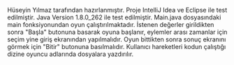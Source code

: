 Hüseyin Yılmaz tarafından hazırlanmıştır.
Proje IntelliJ Idea ve Eclipse ile test edilmiştir.
Java Version 1.8.0_262 ile test edilmiştir.
Main.java dosyasındaki main fonksiyonundan oyun çalıştırılmaktadır.
İstenen değerler girildikten sonra "Başla" butonuna basarak oyuna başlanır, eylemler arası zamanlar için seçim yine giriş ekranından yapılmalıdır.
Oyun bittikten sonra sonuç ekranını görmek için "Bitir" butonuna basılmalıdır.
Kullanıcı hareketleri kodun çalıştığı dizine oyuncu adlarında dosyalara yazdırılır.